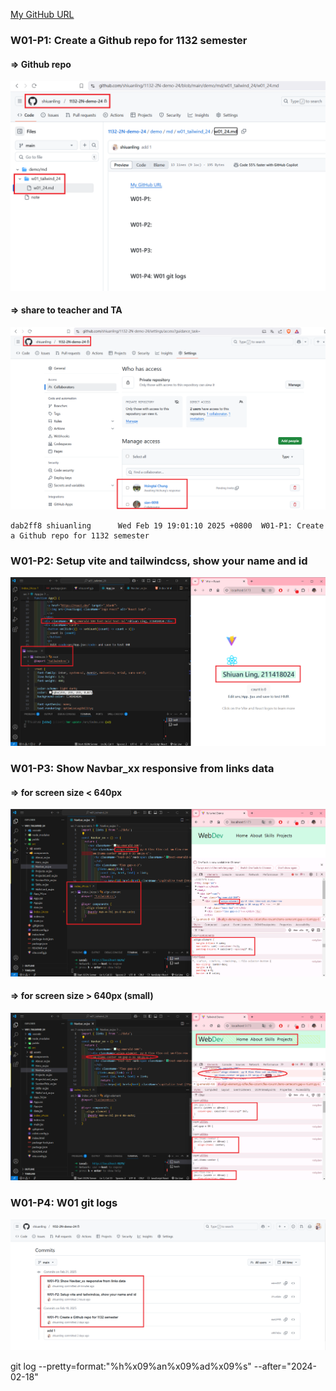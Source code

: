 [My GitHub URL](https://github.com/shiuanling/1132-2N-demo-24.git)

### W01-P1: Create a Github repo for 1132 semester
 
#### => Github repo
 
![](w01-p1-1.png)
 
#### => share to teacher and TA
 
![](w01-p1-2.png)
```
dab2ff8 shiuanling      Wed Feb 19 19:01:10 2025 +0800  W01-P1: Create a Github repo for 1132 semester
```

### W01-P2: Setup vite and tailwindcss, show your name and id
![](w01-p2.png)

### W01-P3: Show Navbar_xx responsive from links data
 
#### => for screen size < 640px
 
![](w01-p3-1.png)
 
#### => for screen size > 640px (small)
 
![](w01-p3-2.png)

### W01-P4: W01 git logs
![](w01-p4.png)

git log --pretty=format:"%h%x09%an%x09%ad%x09%s" --after="2024-02-18"